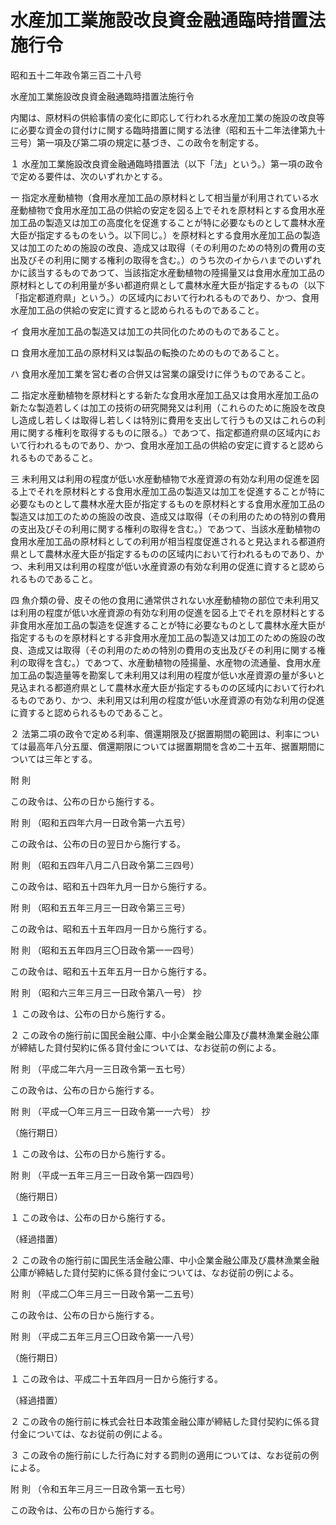 # 水産加工業施設改良資金融通臨時措置法施行令

昭和五十二年政令第三百二十八号

水産加工業施設改良資金融通臨時措置法施行令

内閣は、原材料の供給事情の変化に即応して行われる水産加工業の施設の改良等に必要な資金の貸付けに関する臨時措置に関する法律（昭和五十二年法律第九十三号）第一項及び第二項の規定に基づき、この政令を制定する。

１ 水産加工業施設改良資金融通臨時措置法（以下「法」という。）第一項の政令で定める要件は、次のいずれかとする。

一 指定水産動植物（食用水産加工品の原材料として相当量が利用されている水産動植物で食用水産加工品の供給の安定を図る上でそれを原材料とする食用水産加工品の製造又は加工の高度化を促進することが特に必要なものとして農林水産大臣が指定するものをいう。以下同じ。）を原材料とする食用水産加工品の製造又は加工のための施設の改良、造成又は取得（その利用のための特別の費用の支出及びその利用に関する権利の取得を含む。）のうち次のイからハまでのいずれかに該当するものであつて、当該指定水産動植物の陸揚量又は食用水産加工品の原材料としての利用量が多い都道府県として農林水産大臣が指定するもの（以下「指定都道府県」という。）の区域内において行われるものであり、かつ、食用水産加工品の供給の安定に資すると認められるものであること。

イ 食用水産加工品の製造又は加工の共同化のためのものであること。

ロ 食用水産加工品の原材料又は製品の転換のためのものであること。

ハ 食用水産加工業を営む者の合併又は営業の譲受けに伴うものであること。

二 指定水産動植物を原材料とする新たな食用水産加工品又は食用水産加工品の新たな製造若しくは加工の技術の研究開発又は利用（これらのために施設を改良し造成し若しくは取得し若しくは特別に費用を支出して行うもの又はこれらの利用に関する権利を取得するものに限る。）であつて、指定都道府県の区域内において行われるものであり、かつ、食用水産加工品の供給の安定に資すると認められるものであること。

三 未利用又は利用の程度が低い水産動植物で水産資源の有効な利用の促進を図る上でそれを原材料とする食用水産加工品の製造又は加工を促進することが特に必要なものとして農林水産大臣が指定するものを原材料とする食用水産加工品の製造又は加工のための施設の改良、造成又は取得（その利用のための特別の費用の支出及びその利用に関する権利の取得を含む。）であつて、当該水産動植物の食用水産加工品の原材料としての利用が相当程度促進されると見込まれる都道府県として農林水産大臣が指定するものの区域内において行われるものであり、かつ、未利用又は利用の程度が低い水産資源の有効な利用の促進に資すると認められるものであること。

四 魚介類の骨、皮その他の食用に通常供されない水産動植物の部位で未利用又は利用の程度が低い水産資源の有効な利用の促進を図る上でそれを原材料とする非食用水産加工品の製造を促進することが特に必要なものとして農林水産大臣が指定するものを原材料とする非食用水産加工品の製造又は加工のための施設の改良、造成又は取得（その利用のための特別の費用の支出及びその利用に関する権利の取得を含む。）であつて、水産動植物の陸揚量、水産物の流通量、食用水産加工品の製造量等を勘案して未利用又は利用の程度が低い水産資源の量が多いと見込まれる都道府県として農林水産大臣が指定するものの区域内において行われるものであり、かつ、未利用又は利用の程度が低い水産資源の有効な利用の促進に資すると認められるものであること。

２ 法第二項の政令で定める利率、償還期限及び据置期間の範囲は、利率については最高年八分五厘、償還期限については据置期間を含め二十五年、据置期間については三年とする。

附 則

この政令は、公布の日から施行する。

附 則 （昭和五四年六月一日政令第一六五号）

この政令は、公布の日の翌日から施行する。

附 則 （昭和五四年八月二八日政令第二三四号）

この政令は、昭和五十四年九月一日から施行する。

附 則 （昭和五五年三月三一日政令第三三号）

この政令は、昭和五十五年四月一日から施行する。

附 則 （昭和五五年四月三〇日政令第一一四号）

この政令は、昭和五十五年五月一日から施行する。

附 則 （昭和六三年三月三一日政令第八一号） 抄

１ この政令は、公布の日から施行する。

２ この政令の施行前に国民金融公庫、中小企業金融公庫及び農林漁業金融公庫が締結した貸付契約に係る貸付金については、なお従前の例による。

附 則 （平成二年六月一三日政令第一五七号）

この政令は、公布の日から施行する。

附 則 （平成一〇年三月三一日政令第一一六号） 抄

（施行期日）

１ この政令は、公布の日から施行する。

附 則 （平成一五年三月三一日政令第一四四号）

（施行期日）

１ この政令は、公布の日から施行する。

（経過措置）

２ この政令の施行前に国民生活金融公庫、中小企業金融公庫及び農林漁業金融公庫が締結した貸付契約に係る貸付金については、なお従前の例による。

附 則 （平成二〇年三月三一日政令第一二五号）

この政令は、公布の日から施行する。

附 則 （平成二五年三月三〇日政令第一一八号）

（施行期日）

１ この政令は、平成二十五年四月一日から施行する。

（経過措置）

２ この政令の施行前に株式会社日本政策金融公庫が締結した貸付契約に係る貸付金については、なお従前の例による。

３ この政令の施行前にした行為に対する罰則の適用については、なお従前の例による。

附 則 （令和五年三月三一日政令第一五七号）

この政令は、公布の日から施行する。

